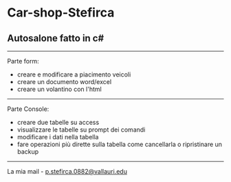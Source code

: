 # Car-shop-Stefirca

## Autosalone fatto in c#
--------------------

Parte form:
- creare e modificare a piacimento veicoli
- creare un documento word/excel 
- creare un volantino con l'html

--------------------

Parte Console:
- creare due tabelle su access
- visualizzare le tabelle su prompt dei comandi
- modificare i dati nella tabella
- fare operazioni più dirette sulla tabella come cancellarla o ripristinare un backup

--------------------
La mia mail - p.stefirca.0882@vallauri.edu
